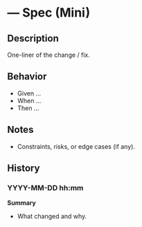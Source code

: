 # <Task title> — Spec (Mini)

## Description
One-liner of the change / fix.

## Behavior
- Given …
- When …
- Then …

## Notes
- Constraints, risks, or edge cases (if any).

## History
### YYYY-MM-DD hh:mm
**Summary**
- What changed and why.

